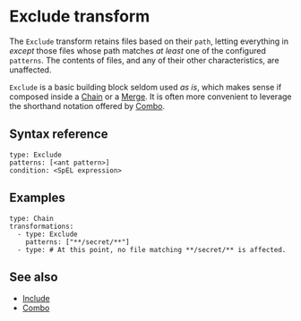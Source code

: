 # Exclude transform

The `Exclude` transform retains files based on their `path`, letting everything in _except_ those files
whose path matches _at least_ one of the configured `patterns`. The contents of files, and any of their other characteristics, are unaffected.

`Exclude` is a basic building block seldom used _as is_, which makes sense
if composed inside a [Chain](chain.hbs.md) or a [Merge](merge.hbs.md).
It is often more convenient to leverage the shorthand notation offered
by [Combo](combo.hbs.md).

## <a id="syntax-reference"></a>Syntax reference

```
type: Exclude
patterns: [<ant pattern>]
condition: <SpEL expression>
```

## <a id="examples"></a>Examples

```
type: Chain
transformations:
  - type: Exclude
    patterns: ["**/secret/**"]
  - type: # At this point, no file matching **/secret/** is affected.
```

## See also

* [Include](include.hbs.md)
* [Combo](combo.hbs.md)
